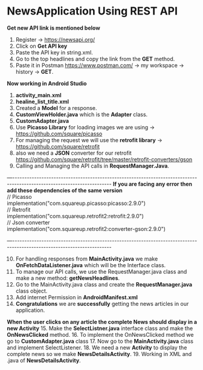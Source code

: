 # NewsApplication Using REST API

  **Get new API link is mentioned below**
1. Register -> https://newsapi.org/
2. Click on **Get API key**
3. Paste the API key in string.xml.
4. Go to the top headlines and copy the link from the **GET** method.
5. Paste it in Postman https://www.postman.com/ -> my workspace -> history -> **GET**.

  **Now working in Android Studio**
1. **activity_main.xml**
2. **healine_list_title.xml**
3. Created a **Model** for a response. 
4. **CustomViewHolder.java** which is the **Adapter** class.
5. **CustomAdapter.java**
6. Use **Picasso Library** for loading images we are using -> https://github.com/square/picasso
7. For managing the request we will use the **retrofit library** -> https://github.com/square/retrofit
8. also we need a **JSON** converter for our retrofit https://github.com/square/retrofit/tree/master/retrofit-converters/gson
9. Calling and Managing the API calls in **RequestManager.Java**.

—-----------------------------------------------------------------------------------------------------------------------
  **If you are facing any error then add these dependencies of the same version** <br>
     // Picasso <br>
      implementation("com.squareup.picasso:picasso:2.9.0") <br>
      // Retrofit <br>
      implementation("com.squareup.retrofit2:retrofit:2.9.0") <br>
      // Json converter <br>
      implementation("com.squareup.retrofit2:converter-gson:2.9.0") <br>

—-----------------------------------------------------------------------------------------------------------------------

10. For handling responses from **MainActivity.java** we make **OnFetchDataListener.java** which will be the Interface class.
11. To manage our API calls, we use the RequestManager.java class and make a new method: **getNewsHeadlines**.
12. Go to the MainActivity.java class and create the **RequestManager.java** class object.
13. Add internet Permission in **AndroidManifest.xml**
14. **Congratulations** we are **successfully** getting the news articles in our application.

**When the user clicks on any article the complete News should display in a new Activity**
15. Make the **SelectListner.java** interface class and make the **OnNewsClicked** method.
16. To implement the OnNewsClicked method we go to **CustomAdapter.java** class
17. Now go to the **MainActivity.java** class and implement SelectListener.
18. We need a new **Activity** to display the complete news so we make **NewsDetailsActivity**.
19. Working in XML and .java of **NewsDetailsActivity**.


   


